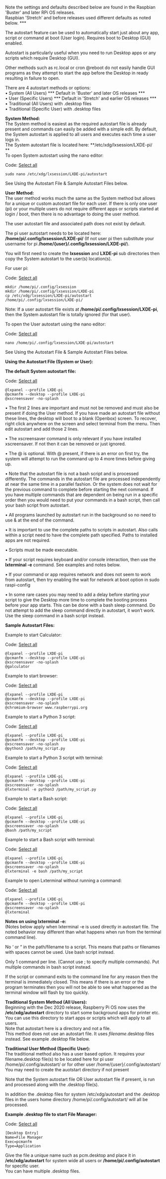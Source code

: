 
Note the settings and defaults described below are found in the Raspbian 'Buster' and later RPi OS releases.  
Raspbian 'Stretch' and before releases used different defaults as noted below. \*\*\*

The autostart feature can be used to automatically start just about any app, script or command at boot (User login). Requires boot to Desktop (GUI) enabled.

Autostart is particularly useful when you need to run Desktop apps or any scripts which require Desktop (GUI).

Other methods such as rc.local or cron @reboot do not easily handle GUI programs as they attempt to start the app before the Desktop in ready resulting in failure to open.

There are 4 autostart methods or options:  
• System (All Users) \*\*\* Default in 'Buster' and later OS releases \*\*\*  
• User (Specific Users) \*\*\* Default in 'Stretch' and earlier OS releases \*\*\*  
• Traditional (All Users) with .desktop files  
• Traditional (Specific User) with .desktop files  
  
**System Method:**  
The System method is easiest as the required autostart file is already present and commands can easily be added with a simple edit. By default, the System autostart is applied to all users and executes each time a user logs in.  
The System autostart file is located here: **/etc/xdg/lxsession/LXDE-pi/  
**  
To open System autostart using the nano editor:

Code: [Select all](https://forums.raspberrypi.com/?t=294014#)

```
sudo nano /etc/xdg/lxsession/LXDE-pi/autostart
```

See Using the Autostart File & Sample Autostart Files below.

**User Method:**  
The user method works much the same as the System method but allows for a unique or custom autostart file for each user. If there is only one user (pi) or your multiple users do not require different apps or scripts started at login / boot, then there is no advantage to doing the user method.

The user autostart file and associated path does not exist by default.

The pi user autostart needs to be located here: **/home/pi/.config/lxsession/LXDE-pi/** (If not user pi then substitute your username for pi **/home/{user}/.config/lxsession/LXDE-pi/**).

You will first need to create the **lxsession** and **LXDE-pi** sub directories then copy the System autostart to the user(s) location(s).

For user pi:

Code: [Select all](https://forums.raspberrypi.com/?t=294014#)

```
mkdir /home/pi/.config/lxsession
mkdir /home/pi/.config/lxsession/LXDE-pi
cp /etc/xdg/lxsession/LXDE-pi/autostart /home/pi/.config/lxsession/LXDE-pi/
```

Note: If a user autostart file exists at **/home/pi/.config/lxsession/LXDE-pi**, then the System autostart file is totally ignored (for that user).

To open the User autostart using the nano editor:

Code: [Select all](https://forums.raspberrypi.com/?t=294014#)

```
nano /home/pi/.config/lxsession/LXDE-pi/autostart
```

See Using the Autostart File & Sample Autostart Files below.

**Using the Autostart File (System or User):**

**The default System autostart file:**

Code: [Select all](https://forums.raspberrypi.com/?t=294014#)

```
@lxpanel --profile LXDE-pi
@pcmanfm --desktop --profile LXDE-pi
@xscreensaver -no-splash
```

• The first 2 lines are important and must not be removed and must also be present if doing the User method. If you have made an autostart file without these lines, the desktop will boot to a blank (Openbox) screen. To recover, right click anywhere on the screen and select terminal from the menu. Then edit autostart and add those 2 lines.

• The xscreensaver command is only relevant if you have installed xscreensaver. If not then it can be removed or just ignored.

• The @ is optional. With @ present, if there is an error on first try, the system will attempt to run the command up to 4 more times before giving up.

• Note that the autostart file is not a bash script and is processed differently. The commands in the autostart file are processed independently at near the same time in a parallel fashion. Or the system does not wait for the previous command to complete before starting the next command. If you have multiple commands that are dependent on being run in a specific order then you would need to put your commands in a bash script, then call your bash script from autostart.

• All programs launched by autostart run in the background so no need to use & at the end of the command.

• It is important to use the complete paths to scripts in autostart. Also calls within a script need to have the complete path specified. Paths to installed apps are not required.

• Scripts must be made executable.

• If your script requires keyboard and/or console interaction, then use the **lxterminal -e** command. See examples and notes below.

• If your command or app requires network and does not seem to work from autostart, then try enabling the wait for network at boot option in sudo raspi-config

• In some rare cases you may need to add a delay before starting your script to give the Desktop more time to complete the booting process before your app starts. This can be done with a bash sleep command. Do not attempt to add the sleep command directly in autostart, it won’t work. Use the sleep command in a bash script instead.

**Sample Autostart Files:**

Example to start Calculator:

Code: [Select all](https://forums.raspberrypi.com/?t=294014#)

```
@lxpanel --profile LXDE-pi
@pcmanfm --desktop --profile LXDE-pi
@xscreensaver -no-splash
@galculator
```

Example to start browser:

Code: [Select all](https://forums.raspberrypi.com/?t=294014#)

```
@lxpanel --profile LXDE-pi
@pcmanfm --desktop --profile LXDE-pi
@xscreensaver -no-splash
@chromium-browser www.raspberrypi.org
```

Example to start a Python 3 script:

Code: [Select all](https://forums.raspberrypi.com/?t=294014#)

```
@lxpanel --profile LXDE-pi
@pcmanfm --desktop --profile LXDE-pi
@xscreensaver -no-splash
@python3 /path/my_script.py
```

Example to start a Python 3 script with terminal:

Code: [Select all](https://forums.raspberrypi.com/?t=294014#)

```
@lxpanel --profile LXDE-pi
@pcmanfm --desktop --profile LXDE-pi
@xscreensaver -no-splash
@lxterminal -e python3 /path/my_script.py
```

Example to start a Bash script:

Code: [Select all](https://forums.raspberrypi.com/?t=294014#)

```
@lxpanel --profile LXDE-pi
@pcmanfm --desktop --profile LXDE-pi
@xscreensaver -no-splash
@bash /path/my_script
```

Example to start a Bash script with terminal:

Code: [Select all](https://forums.raspberrypi.com/?t=294014#)

```
@lxpanel --profile LXDE-pi
@pcmanfm --desktop --profile LXDE-pi
@xscreensaver -no-splash
@lxterminal -e bash /path/my_script
```

Example to open Lxterminal without running a command:

Code: [Select all](https://forums.raspberrypi.com/?t=294014#)

```
@lxpanel --profile LXDE-pi
@pcmanfm --desktop --profile LXDE-pi
@xscreensaver -no-splash
@lxterminal
```

**Notes on using lxterminal -e:**  
(Notes below apply when lxterminal -e is used directly in autostart file. The noted behavior may different than what happens when run from the terminal command line).

No ‘ or “ in the path/filename to a script. This means that paths or filenames with spaces cannot be used. Use bash script instead.

Only 1 command per line. (Cannot use ; to specify multiple commands). Put multiple commands in bash script instead.

If the script or command exits to the command line for any reason then the terminal is immediately closed. This means if there is an error or the program terminates then you will not be able to see what happened as the terminal window will flash by too quickly.

**Traditional System Method (All Users):**  
Beginning with the Dec 2020 release, Raspberry Pi OS now uses the **/etc/xdg/autostart** directory to start some background apps for printer etc. You can use this directory to start apps or scripts which will apply to all users.  
Note that autostart here is a directory and not a file.  
This method does not use an autostart file. It uses *filename*.desktop files instead. See example .desktop file below.

**Traditional User Method (Specific User):**  
The traditional method also has a user based option. It requires your filename.desktop file(s) to be located here for pi user /home/pi/.config/autostart/ or for other user /home/{user}/.config/autostart/  
You may need to create the auotstart directory if not present

Note that the System autostart file OR User autostart file if present, is run and processed along with the .desktop file(s).

In addition the .desktop files for system /etc/xdg/autostart and the .desktop files in the users home directory /home/pi/.config/autostart/ will all be processed.  

**Example .desktop file to start File Manager:**

Code: [Select all](https://forums.raspberrypi.com/?t=294014#)

```
[Desktop Entry]
Name=File Manager
Exec=pcmanfm
Type=Application
```

Give the file a unique name such as pcm.desktop and place it in **/etc/xdg/autostart** for system wide all users or **/home/pi/.config/autostart** for specific user.  
You can have multiple .desktop files.